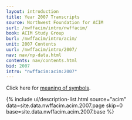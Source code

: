 ```yaml
---
layout: introduction
title: Year 2007 Transcripts
source: Northwest Foundation for ACIM
surl: /nwffacim/intro/nwffacim/
book: ACIM Study Group
burl: /nwffacim/intro/acim/
unit: 2007 Contents
uurl: /nwffacim/intro/2007/
nav: nav/np-data.html
contents: nav/contents.html
bid: 2007
intro: "nwffacim:acim:2007"
---
```


<i class="fa fa-eye-slash"></i> Click here for [meaning of symbols](/about/symbols/).

{% include ui/description-list.html source="acim"
data=site.data.nwffacim.acim.2007.page skip=0
base=site.data.nwffacim.acim.2007.base %}

